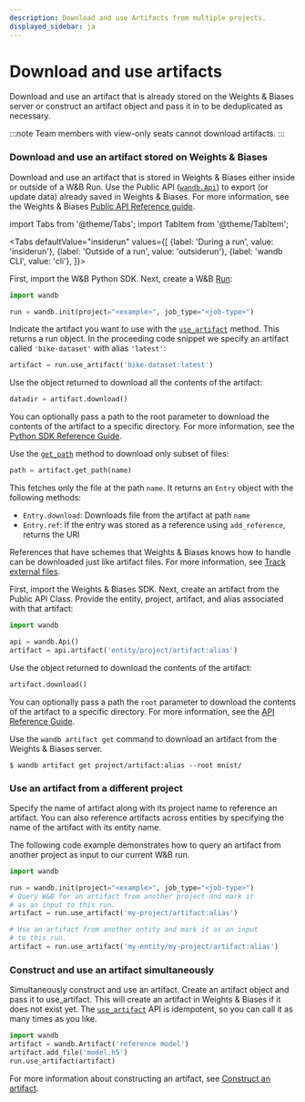 ```yaml
---
description: Download and use Artifacts from multiple projects.
displayed_sidebar: ja
---
```


# Download and use artifacts

<head>
  <title>Download and use artifacts</title>
</head>

Download and use an artifact that is already stored on the Weights & Biases server or construct an artifact object and pass it in to be deduplicated as necessary.

:::note
Team members with view-only seats cannot download artifacts.
:::


### Download and use an artifact stored on Weights & Biases

Download and use an artifact that is stored in Weights & Biases either inside or outside of a W&B Run. Use the Public API ([`wandb.Api`](https://docs.wandb.ai/ref/python/public-api/api)) to export (or update data) already saved in Weights & Biases. For more information, see the Weights & Biases [Public API Reference guide](https://docs.wandb.ai/ref/python/public-api).

import Tabs from '@theme/Tabs';
import TabItem from '@theme/TabItem';

<Tabs
  defaultValue="insiderun"
  values={[
    {label: 'During a run', value: 'insiderun'},
    {label: 'Outside of a run', value: 'outsiderun'},
    {label: 'wandb CLI', value: 'cli'},
  ]}>
  <TabItem value="insiderun">

First, import the W&B Python SDK. Next, create a W&B [Run](https://docs.wandb.ai/ref/python/run):

```python
import wandb

run = wandb.init(project="<example>", job_type="<job-type>")
```

Indicate the artifact you want to use with the [`use_artifact`](https://docs.wandb.ai/ref/python/run#use\_artifact) method. This returns a run object. In the proceeding code snippet we specify an artifact called `'bike-dataset'` with alias `'latest'`:

```python
artifact = run.use_artifact('bike-dataset:latest')
```

Use the object returned to download all the contents of the artifact:

```python
datadir = artifact.download()
```

You can optionally pass a path to the root parameter to download the contents of the artifact to a specific directory. For more information, see the [Python SDK Reference Guide](https://docs.wandb.ai/ref/python/artifact#download).

Use the [`get_path`](https://docs.wandb.ai/ref/python/artifact#get\_path) method to download only subset of files:

```python
path = artifact.get_path(name)
```

This fetches only the file at the path `name`. It returns an `Entry` object with the following methods:

* `Entry.download`: Downloads file from the artifact at path `name`
* `Entry.ref`: If the entry was stored as a reference using `add_reference`, returns the URI

References that have schemes that Weights & Biases knows how to handle can be downloaded just like artifact files. For more information, see [Track external files](https://docs.wandb.ai/guides/artifacts/track-external-files).
  
  </TabItem>
  <TabItem value="outsiderun">
  
First, import the Weights & Biases SDK. Next, create an artifact from the Public API Class. Provide the entity, project, artifact, and alias associated with that artifact:

```python
import wandb

api = wandb.Api()
artifact = api.artifact('entity/project/artifact:alias')
```

Use the object returned to download the contents of the artifact:

```python
artifact.download()
```

You can optionally pass a path the `root` parameter to download the contents of the artifact to a specific directory. For more information, see the [API Reference Guide](https://docs.wandb.ai/ref/python/public-api/artifact#download).
  
  </TabItem>
  <TabItem value="cli">

Use the `wandb artifact get` command to download an artifact from the Weights & Biases server.

```
$ wandb artifact get project/artifact:alias --root mnist/
```
  </TabItem>
</Tabs>


### Use an artifact from a different project

Specify the name of artifact along with its project name to reference an artifact. You can also reference artifacts across entities by specifying the name of the artifact with its entity name.

The following code example demonstrates how to query an artifact from another project as input to our current W&B run.

```python
import wandb

run = wandb.init(project="<example>", job_type="<job-type>")
# Query W&B for an artifact from another project and mark it
# as an input to this run.
artifact = run.use_artifact('my-project/artifact:alias')

# Use an artifact from another entity and mark it as an input
# to this run.
artifact = run.use_artifact('my-entity/my-project/artifact:alias')
```

### Construct and use an artifact simultaneously

Simultaneously construct and use an artifact. Create an artifact object and pass it to use\_artifact. This will create an artifact in Weights & Biases if it does not exist yet. The [`use_artifact`](https://docs.wandb.ai/ref/python/run#use\_artifact) API is idempotent, so you can call it as many times as you like.

```python
import wandb
artifact = wandb.Artifact('reference model')
artifact.add_file('model.h5')
run.use_artifact(artifact)
```

For more information about constructing an artifact, see [Construct an artifact](https://docs.wandb.ai/guides/artifacts/construct-an-artifact).
